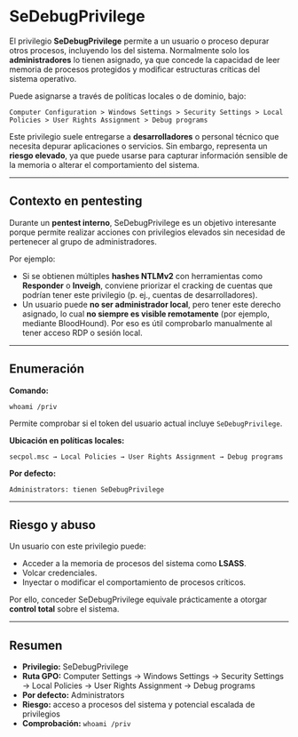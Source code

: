 # SeDebugPrivilege 

El privilegio **SeDebugPrivilege** permite a un usuario o proceso depurar otros procesos, incluyendo los del sistema. Normalmente solo los **administradores** lo tienen asignado, ya que concede la capacidad de leer memoria de procesos protegidos y modificar estructuras críticas del sistema operativo.

Puede asignarse a través de políticas locales o de dominio, bajo:

```
Computer Configuration > Windows Settings > Security Settings > Local Policies > User Rights Assignment > Debug programs
```

Este privilegio suele entregarse a **desarrolladores** o personal técnico que necesita depurar aplicaciones o servicios. Sin embargo, representa un **riesgo elevado**, ya que puede usarse para capturar información sensible de la memoria o alterar el comportamiento del sistema.

---

## Contexto en pentesting

Durante un **pentest interno**, SeDebugPrivilege es un objetivo interesante porque permite realizar acciones con privilegios elevados sin necesidad de pertenecer al grupo de administradores.

Por ejemplo:

* Si se obtienen múltiples **hashes NTLMv2** con herramientas como **Responder** o **Inveigh**, conviene priorizar el cracking de cuentas que podrían tener este privilegio (p. ej., cuentas de desarrolladores).
* Un usuario puede **no ser administrador local**, pero tener este derecho asignado, lo cual **no siempre es visible remotamente** (por ejemplo, mediante BloodHound). Por eso es útil comprobarlo manualmente al tener acceso RDP o sesión local.

---

## Enumeración

**Comando:**

```
whoami /priv
```

Permite comprobar si el token del usuario actual incluye `SeDebugPrivilege`.

**Ubicación en políticas locales:**

```
secpol.msc → Local Policies → User Rights Assignment → Debug programs
```

**Por defecto:**

```
Administrators: tienen SeDebugPrivilege
```

---

## Riesgo y abuso

Un usuario con este privilegio puede:

* Acceder a la memoria de procesos del sistema como **LSASS**.
* Volcar credenciales.
* Inyectar o modificar el comportamiento de procesos críticos.

Por ello, conceder SeDebugPrivilege equivale prácticamente a otorgar **control total** sobre el sistema.


---

## Resumen

* **Privilegio:** SeDebugPrivilege
* **Ruta GPO:** Computer Settings → Windows Settings → Security Settings → Local Policies → User Rights Assignment → Debug programs
* **Por defecto:** Administrators
* **Riesgo:** acceso a procesos del sistema y potencial escalada de privilegios
* **Comprobación:** `whoami /priv`
